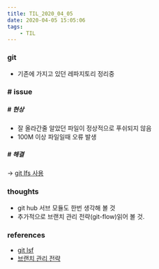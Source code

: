 ```yaml
---
title: TIL_2020_04_05
date: 2020-04-05 15:05:06
tags:
    - TIL
---
```



### git
- 기존에 가지고 있던 레파지토리 정리중

### # issue
##### # 현상
 - 잘 올라간줄 알았던 파일이 정상적으로 푸쉬되지 않음
 - 100M 이상 파일일때 오류 발생
 
 ##### # 해결
 -> [git lfs 사용](https://arclab.tistory.com/216) 


### thoughts
- git hub 서브 모듈도 한번 생각해 볼 것
- 추가적으로 브랜치 관리 전략(git-flow)읽어 볼 것.


### references
- [git lsf](https://git-lfs.github.com/)
- [브랜치 관리 전략](http://wiki.webnori.com/pages/viewpage.action?pageId=10813480)

